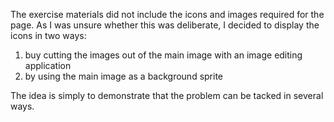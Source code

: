 
The exercise materials did not include the icons and images required for the page. As I was unsure whether this was deliberate, I decided to display the icons in two ways:
1) buy cutting the images out of the main image with an image editing application
2) by using the main image as a background sprite

The idea is simply to demonstrate that the problem can be tacked in several ways.
